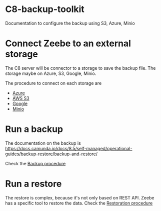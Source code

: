 # C8-backup-toolkit
Documentation to configure the backup using S3, Azure, Minio 

# Connect Zeebe to an external storage
The C8 server will be connector to a storage to save the backup file.
The storage maybe on Azure, S3, Google, Minio.

The procedure to connect on each storage are 
* [Azure](doc/storage/azure/README.md)
* [AWS S3](doc/storage/AWS-S3/README.md)
* [Google](doc/storage/GCP/README.md)
* [Minio](doc/storage/minio/README.md)


# Run a backup
The documentation on the backup is
https://docs.camunda.io/docs/8.5/self-managed/operational-guides/backup-restore/backup-and-restore/

Check the [Backup procedure](doc/restore/README.md)



# Run a restore

The restore is complex, because it's not only based on REST API. Zeebe has a specific tool to restore the data.
Check the [Restoration procedure](doc/restore/README.md)
